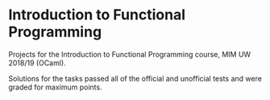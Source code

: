 # Introduction to Functional Programming

Projects for the Introduction to Functional Programming course, MIM UW 2018/19 (OCaml).

Solutions for the tasks passed all of the official and unofficial tests and were graded for maximum points.
